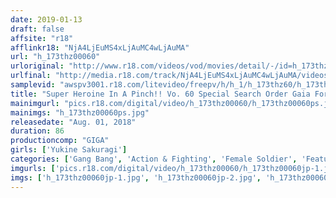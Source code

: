 ```yaml
---
date: 2019-01-13
draft: false
affsite: "r18"
afflinkr18: "NjA4LjEuMS4xLjAuMC4wLjAuMA"
url: "h_173thz00060"
urloriginal: "http://www.r18.com/videos/vod/movies/detail/-/id=h_173thz00060"
urlfinal: "http://media.r18.com/track/NjA4LjEuMS4xLjAuMC4wLjAuMA/videos/vod/movies/detail/-/id=h_173thz00060"
samplevid: "awspv3001.r18.com/litevideo/freepv/h/h_1/h_173thz60/h_173thz60_dmb_w.mp4"
title: "Super Heroine In A Pinch!! Vo. 60 Special Search Order Gaia Force Gaia Yellow Yukine Sakuragi"
mainimgurl: "pics.r18.com/digital/video/h_173thz00060/h_173thz00060ps.jpg"
mainimgs: "h_173thz00060ps.jpg"
releasedate: "Aug. 01, 2018"
duration: 86
productioncomp: "GIGA"
girls: ['Yukine Sakuragi']
categories: ['Gang Bang', 'Action & Fighting', 'Female Soldier', 'Featured Actress', 'Special Effects', 'Threesome / Foursome']
imgurls: ['pics.r18.com/digital/video/h_173thz00060/h_173thz00060jp-1.jpg', 'pics.r18.com/digital/video/h_173thz00060/h_173thz00060jp-2.jpg', 'pics.r18.com/digital/video/h_173thz00060/h_173thz00060jp-3.jpg', 'pics.r18.com/digital/video/h_173thz00060/h_173thz00060jp-4.jpg', 'pics.r18.com/digital/video/h_173thz00060/h_173thz00060jp-5.jpg', 'pics.r18.com/digital/video/h_173thz00060/h_173thz00060jp-6.jpg', 'pics.r18.com/digital/video/h_173thz00060/h_173thz00060jp-7.jpg', 'pics.r18.com/digital/video/h_173thz00060/h_173thz00060jp-8.jpg', 'pics.r18.com/digital/video/h_173thz00060/h_173thz00060jp-9.jpg', 'pics.r18.com/digital/video/h_173thz00060/h_173thz00060jp-10.jpg', 'pics.r18.com/digital/video/h_173thz00060/h_173thz00060jp-11.jpg', 'pics.r18.com/digital/video/h_173thz00060/h_173thz00060jp-12.jpg', 'pics.r18.com/digital/video/h_173thz00060/h_173thz00060jp-13.jpg', 'pics.r18.com/digital/video/h_173thz00060/h_173thz00060jp-14.jpg', 'pics.r18.com/digital/video/h_173thz00060/h_173thz00060jp-15.jpg', 'pics.r18.com/digital/video/h_173thz00060/h_173thz00060jp-16.jpg', 'pics.r18.com/digital/video/h_173thz00060/h_173thz00060jp-17.jpg', 'pics.r18.com/digital/video/h_173thz00060/h_173thz00060jp-18.jpg', 'pics.r18.com/digital/video/h_173thz00060/h_173thz00060jp-19.jpg', 'pics.r18.com/digital/video/h_173thz00060/h_173thz00060jp-20.jpg']
imgs: ['h_173thz00060jp-1.jpg', 'h_173thz00060jp-2.jpg', 'h_173thz00060jp-3.jpg', 'h_173thz00060jp-4.jpg', 'h_173thz00060jp-5.jpg', 'h_173thz00060jp-6.jpg', 'h_173thz00060jp-7.jpg', 'h_173thz00060jp-8.jpg', 'h_173thz00060jp-9.jpg', 'h_173thz00060jp-10.jpg', 'h_173thz00060jp-11.jpg', 'h_173thz00060jp-12.jpg', 'h_173thz00060jp-13.jpg', 'h_173thz00060jp-14.jpg', 'h_173thz00060jp-15.jpg', 'h_173thz00060jp-16.jpg', 'h_173thz00060jp-17.jpg', 'h_173thz00060jp-18.jpg', 'h_173thz00060jp-19.jpg', 'h_173thz00060jp-20.jpg']
---
```

